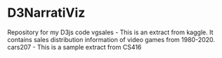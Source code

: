 # D3NarratiViz
Repository for my D3js code
vgsales - This is an extract from kaggle. It contains sales distribution information of video games from 1980-2020.
cars207 - This is a sample extract from CS416
